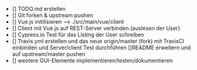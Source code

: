 - [] TODO.md erstellen
- [] Git forken & upstream pushen
- [] Vue.js initilisieren --> ./src/main/vue/client
- [] Client mit Vue.js auf REST-Server verbinden (auslesen der User)
- [] Cypress.io Test für das Listing der User schreiben
- [] Travis.yml erstellen und das neue origin/master (fork) mit TravisCI einbinden und Server/client Test durchführen 
[]README erweitern und auf upstream/master pushen
- [] weotere GUI-Elemente implementieren/testen/dokumentieren
